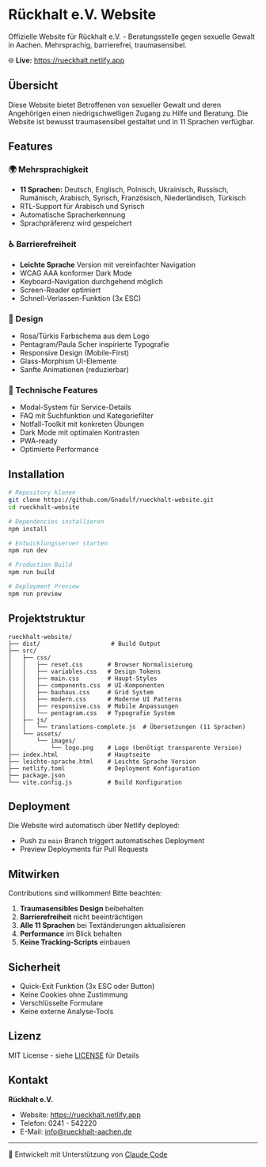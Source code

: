 # Rückhalt e.V. Website

Offizielle Website für Rückhalt e.V. - Beratungsstelle gegen sexuelle Gewalt in Aachen. Mehrsprachig, barrierefrei, traumasensibel.

🌐 **Live:** https://rueckhalt.netlify.app

## Übersicht

Diese Website bietet Betroffenen von sexueller Gewalt und deren Angehörigen einen niedrigschwelligen Zugang zu Hilfe und Beratung. Die Website ist bewusst traumasensibel gestaltet und in 11 Sprachen verfügbar.

## Features

### 🌍 Mehrsprachigkeit
- **11 Sprachen:** Deutsch, Englisch, Polnisch, Ukrainisch, Russisch, Rumänisch, Arabisch, Syrisch, Französisch, Niederländisch, Türkisch
- RTL-Support für Arabisch und Syrisch
- Automatische Spracherkennung
- Sprachpräferenz wird gespeichert

### ♿ Barrierefreiheit
- **Leichte Sprache** Version mit vereinfachter Navigation
- WCAG AAA konformer Dark Mode
- Keyboard-Navigation durchgehend möglich
- Screen-Reader optimiert
- Schnell-Verlassen-Funktion (3x ESC)

### 🎨 Design
- Rosa/Türkis Farbschema aus dem Logo
- Pentagram/Paula Scher inspirierte Typografie
- Responsive Design (Mobile-First)
- Glass-Morphism UI-Elemente
- Sanfte Animationen (reduzierbar)

### 🔧 Technische Features
- Modal-System für Service-Details
- FAQ mit Suchfunktion und Kategoriefilter
- Notfall-Toolkit mit konkreten Übungen
- Dark Mode mit optimalen Kontrasten
- PWA-ready
- Optimierte Performance

## Installation

```bash
# Repository klonen
git clone https://github.com/Gnadulf/rueckhalt-website.git
cd rueckhalt-website

# Dependencies installieren
npm install

# Entwicklungsserver starten
npm run dev

# Production Build
npm run build

# Deployment Preview
npm run preview
```

## Projektstruktur

```
rueckhalt-website/
├── dist/                    # Build Output
├── src/
│   ├── css/
│   │   ├── reset.css       # Browser Normalisierung
│   │   ├── variables.css   # Design Tokens
│   │   ├── main.css        # Haupt-Styles
│   │   ├── components.css  # UI-Komponenten
│   │   ├── bauhaus.css     # Grid System
│   │   ├── modern.css      # Moderne UI Patterns
│   │   ├── responsive.css  # Mobile Anpassungen
│   │   └── pentagram.css   # Typografie System
│   ├── js/
│   │   └── translations-complete.js  # Übersetzungen (11 Sprachen)
│   └── assets/
│       └── images/
│           └── logo.png    # Logo (benötigt transparente Version)
├── index.html              # Hauptseite
├── leichte-sprache.html    # Leichte Sprache Version
├── netlify.toml            # Deployment Konfiguration
├── package.json
└── vite.config.js          # Build Konfiguration
```

## Deployment

Die Website wird automatisch über Netlify deployed:
- Push zu `main` Branch triggert automatisches Deployment
- Preview Deployments für Pull Requests

## Mitwirken

Contributions sind willkommen! Bitte beachten:

1. **Traumasensibles Design** beibehalten
2. **Barrierefreiheit** nicht beeinträchtigen
3. **Alle 11 Sprachen** bei Textänderungen aktualisieren
4. **Performance** im Blick behalten
5. **Keine Tracking-Scripts** einbauen

## Sicherheit

- Quick-Exit Funktion (3x ESC oder Button)
- Keine Cookies ohne Zustimmung
- Verschlüsselte Formulare
- Keine externe Analyse-Tools

## Lizenz

MIT License - siehe [LICENSE](LICENSE) für Details

## Kontakt

**Rückhalt e.V.**
- Website: https://rueckhalt.netlify.app
- Telefon: 0241 - 542220
- E-Mail: info@rueckhalt-aachen.de

---

🤖 Entwickelt mit Unterstützung von [Claude Code](https://claude.ai/code)